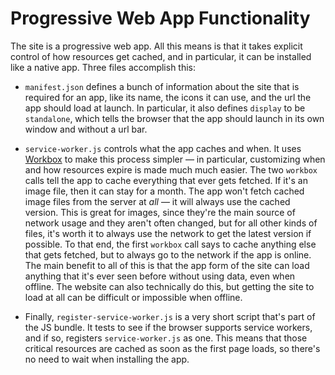 # Progressive Web App Functionality



The site is a progressive web app. All this means is that it takes explicit control of how resources get cached, and in particular, it can be installed like a native app. Three files accomplish this:

- `manifest.json` defines a bunch of information about the site that is required for an app, like its name, the icons it can use, and the url the app should load at launch. In particular, it also defines `display` to be `standalone`, which tells the browser that the app should launch in its own window and without a url bar.

- `service-worker.js` controls what the app caches and when. It uses [Workbox](https://developers.google.com/web/tools/workbox) to make this process simpler — in particular, customizing when and how resources expire is made much much easier. The two `workbox` calls tell the app to cache everything that ever gets fetched. If it's an image file, then it can stay for a month. The app won't fetch cached image files from the server at *all* — it will always use the cached version. This is great for images, since they're the main source of network usage and they aren't often changed, but for all other kinds of files, it's worth it to always use the network to get the latest version if possible. To that end, the first `workbox` call says to cache anything else that gets fetched, but to always go to the network if the app is online. The main benefit to all of this is that the app form of the site can load anything that it's ever seen before without using data, even when offline. The website can also technically do this, but getting the site to load at all can be difficult or impossible when offline.

- Finally, `register-service-worker.js` is a very short script that's part of the JS bundle. It tests to see if the browser supports service workers, and if so, registers `service-worker.js` as one. This means that those critical resources are cached as soon as the first page loads, so there's no need to wait when installing the app.